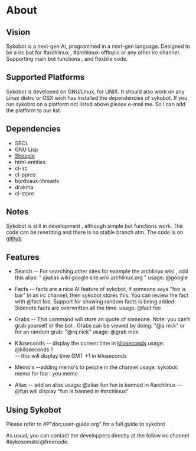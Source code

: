 About
=====

Vision
------

Sykobot is a next-gen AI, programmed in a next-gen language. Designed to be a irc bot for #archlinux , #archlinux-offtopic or any other irc channel. Supporting main bot functions , and flexbile code.


Supported Platforms
-------------------

Sykobot is developed on GNU/Linux, for UNIX. It should also work on any Linux distro or OSX wich has installed the dependencies of sykobot. 
If you run sykobot on a platform not listed above please e-mail me. So i can add the platform to our list.


Dependencies
------------
* SBCL
* GNU Lisp
* [Sheeple][1]
* html-entities
* cl-irc
* cl-pprce
* bordeaux-threads
* drakma
* cl-store


Notes
-----

Sykobot is still in development , although simple bot functions work. The code can be rewritting and there is no stable branch atm. The code is on [github][2]


Features
--------

* Search --  For searching other sites for example the archlinux wiki , add this alias: " @alias wiki google site:wiki.archlinux.org "
		usage: @google <keyword> 
	

* Facts -- facts are a nice AI feature of sykobot, if someone says  "foo is bar" in an irc channel, then sykobot stores this. You can review the fact with @fact foo. Support for showing random facts is being added. Sidenote facts are overwritten all the time.
		usage: @fact foo

* Grabs -- This command will store an quote of someone. Note: you can't grab yourself or the bot . Grabs can be viewed by doing: "@q nick" or for an random grab: "@rq nick"
		usage: @grab nick	

* Kiloseconds -- display the current time in [kiloseconds][3] 
		usage: @kiloseconds 1  
	-- this will display  time GMT +1 in kiloseconds

* Memo's   --adding memo's to people in the channel
		usage:  sykobot: memo for foo :  you memo 

* Alias  -- add an alias 
		usage: @alias fun fun is banned in #archlinux
	 -- @fun  will display  "fun is banned in #archlinux"


Using Sykobot
-------------

Please refer to #P"doc;user-guide.org" for a full guide to sykobot

As usual, you can contact the developpers directly at the follow irc channel #sykosomatic@freenode.  


[1]: http://github.com/zkat/sheeple
[2]: http://github.com/zkat/sykobot
[3]: http://bavardage.github.com/Kiloseconds
